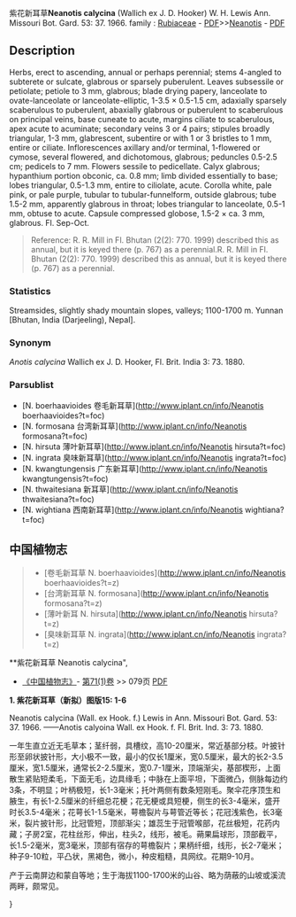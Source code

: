 紫花新耳草**Neanotis calycina** (Wallich ex J. D. Hooker) W. H. Lewis Ann. Missouri Bot. Gard. 53: 37. 1966.
family : [Rubiaceae](http://www.iplant.cn/info/Rubiaceae?t=foc) - [PDF](http://www.iplant.cn/foc/pdf/Rubiaceae.pdf)>>[Neanotis](http://www.iplant.cn/info/Neanotis?t=foc) - [PDF](http://www.iplant.cn/foc/pdf/Neanotis.pdf)

## Description

Herbs, erect to ascending, annual or perhaps perennial; stems 4-angled to subterete or sulcate, glabrous or sparsely puberulent. Leaves subsessile or petiolate; petiole to 3 mm, glabrous; blade drying papery, lanceolate to ovate-lanceolate or lanceolate-elliptic, 1-3.5 × 0.5-1.5 cm, adaxially sparsely scaberulous to puberulent, abaxially glabrous or puberulent to scaberulous on principal veins, base cuneate to acute, margins ciliate to scaberulous, apex acute to acuminate; secondary veins 3 or 4 pairs; stipules broadly triangular, 1-3 mm, glabrescent, subentire or with 1 or 3 bristles to 1 mm, entire or ciliate. Inflorescences axillary and/or terminal, 1-flowered or cymose, several flowered, and dichotomous, glabrous; peduncles 0.5-2.5 cm; pedicels to 7 mm. Flowers sessile to pedicellate. Calyx glabrous; hypanthium portion obconic, ca. 0.8 mm; limb divided essentially to base; lobes triangular, 0.5-1.3 mm, entire to ciliolate, acute. Corolla white, pale pink, or pale purple, tubular to tubular-funnelform, outside glabrous; tube 1.5-2 mm, apparently glabrous in throat; lobes triangular to lanceolate, 0.5-1 mm, obtuse to acute. Capsule compressed globose, 1.5-2 × ca. 3 mm, glabrous. Fl. Sep-Oct.


> Reference: 
> R. R. Mill in Fl. Bhutan (2(2): 770. 1999) described this as annual, but it is keyed there (p. 767) as a perennial.R. R. Mill in Fl. Bhutan (2(2): 770. 1999) described this as annual, but it is keyed there (p. 767) as a perennial.

### Statistics
Streamsides, slightly shady mountain slopes, valleys; 1100-1700 m. Yunnan [Bhutan, India (Darjeeling), Nepal].

### Synonym
*Anotis calycina* Wallich ex J. D. Hooker, Fl. Brit. India 3: 73. 1880.

### Parsublist

* [N.  boerhaavioides  卷毛新耳草](http://www.iplant.cn/info/Neanotis boerhaavioides?t=foc)
* [N.  formosana  台湾新耳草](http://www.iplant.cn/info/Neanotis formosana?t=foc)
* [N.  hirsuta  薄叶新耳草](http://www.iplant.cn/info/Neanotis hirsuta?t=foc)
* [N.  ingrata  臭味新耳草](http://www.iplant.cn/info/Neanotis ingrata?t=foc)
* [N.  kwangtungensis  广东新耳草](http://www.iplant.cn/info/Neanotis kwangtungensis?t=foc)
* [N.  thwaitesiana  新耳草](http://www.iplant.cn/info/Neanotis thwaitesiana?t=foc)
* [N.  wightiana  西南新耳草](http://www.iplant.cn/info/Neanotis wightiana?t=foc)


## 中国植物志

> * [卷毛新耳草  N.  boerhaavioides](http://www.iplant.cn/info/Neanotis boerhaavioides?t=z)
> * [台湾新耳草  N.  formosana](http://www.iplant.cn/info/Neanotis formosana?t=z)
> * [薄叶新耳  N.  hirsuta](http://www.iplant.cn/info/Neanotis hirsuta?t=z)
> * [臭味新耳草  N.  ingrata](http://www.iplant.cn/info/Neanotis ingrata?t=z)


**紫花新耳草 Neanotis calycina",

* [《中国植物志》](http://www.iplant.cn/frps)- [第71(1)卷](http://www.iplant.cn/frps/vol/71(1)) >> 079页 [PDF](http://www.iplant.cn/frps/pdf/71(1)/079.PDF)


**1. 紫花新耳草（新拟）图版15: 1-6**

Neanotis calycina (Wall. ex Hook. f.) Lewis in Ann. Missouri Bot. Gard. 53: 37. 1966. ——Anotis calyoina Wall. ex Hook. f. Fl. Brit. Ind. 3: 73. 1880.

一年生直立近无毛草本；茎纤弱，具槽纹，高10-20厘米，常近基部分枝。叶披针形至卵状披针形，大小极不一致，最小的仅长1厘米，宽0.5厘米，最大的长2-3.5厘米，宽1.5厘米，通常长2-2.5厘米，宽0.7-1厘米，顶端渐尖，基部楔形，上面散生紧贴短柔毛，下面无毛，边具缘毛；中脉在上面平坦，下面微凸，侧脉每边约3条，不明显；叶柄极短，长1-3毫米；托叶两侧有数条短刚毛。聚伞花序顶生和腋生，有长1-2.5厘米的纤细总花梗；花无梗或具短梗，侧生的长3-4毫米，盛开时长3.5-4毫米；花萼长1-1.5毫米，萼檐裂片与萼管近等长；花冠浅紫色，长3毫米，裂片披针形，比冠管短，顶部渐尖；雄蕊生于冠管喉部，花丝极短，花药内藏；子房2室，花柱丝形，伸出，柱头2，线形，被毛。蒴果扁球形，顶部截平，长1.5-2毫米，宽3毫米，顶部有宿存的萼檐裂片；果柄纤细，线形，长2-7毫米；种子9-10粒，平凸状，黑褐色，微小，种皮粗糙，具网纹。花期9-10月。

产于云南屏边和蒙自等地；生于海拔1100-1700米的山谷、略为荫蔽的山坡或溪流两畔，颇常见。

}